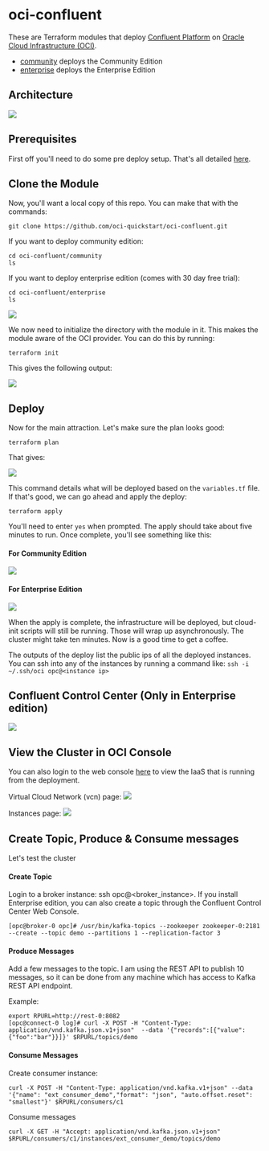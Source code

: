 # oci-confluent
These are Terraform modules that deploy [Confluent Platform](https://www.confluent.io/product/confluent-platform/) on [Oracle Cloud Infrastructure (OCI)](https://cloud.oracle.com/en_US/cloud-infrastructure).

* [community](community) deploys the Community Edition
* [enterprise](enterprise) deploys the Enterprise Edition

## Architecture
![](./images/00-architecture.png)

## Prerequisites
First off you'll need to do some pre deploy setup.  That's all detailed [here](https://github.com/cloud-partners/oci-prerequisites).

## Clone the Module
Now, you'll want a local copy of this repo.  You can make that with the commands:

    git clone https://github.com/oci-quickstart/oci-confluent.git

If you want to deploy community edition:

    cd oci-confluent/community
    ls
    
If you want to deploy enterprise edition (comes with 30 day free trial):

    cd oci-confluent/enterprise
    ls

![](./images/01-git-clone.png)

We now need to initialize the directory with the module in it.  This makes the module aware of the OCI provider.  You can do this by running:

    terraform init

This gives the following output:

![](./images/02-tf-init.png)

## Deploy
Now for the main attraction.  Let's make sure the plan looks good:

    terraform plan

That gives:

![](./images/03-tf-plan.png)

This command details what will be deployed based on the `variables.tf` file.
If that's good, we can go ahead and apply the deploy:

    terraform apply

You'll need to enter `yes` when prompted.  The apply should take about five minutes to run.  Once complete, you'll see something like this:

#### For Community Edition
![](./images/04-tf-apply.png)

#### For Enterprise Edition
![](./images/08-tf-apply-enterprise.png)

When the apply is complete, the infrastructure will be deployed, but cloud-init scripts will still be running.  Those will wrap up asynchronously.  The cluster might take ten minutes.  Now is a good time to get a coffee.

The outputs of the deploy list the public ips of all the deployed instances.
You can ssh into any of the instances by running a command like:
`ssh -i ~/.ssh/oci opc@<instance ip>`



## Confluent Control Center (Only in Enterprise edition) 
![](./images/07-controlcenter.png)



## View the Cluster in OCI Console
You can also login to the web console [here](https://console.us-phoenix-1.oraclecloud.com/a/compute/instances) to view the IaaS that is running from the
deployment.

Virtual Cloud Network (vcn) page:
![](./images/05-vcn.png)

Instances page:
![](./images/06-instances.png)

## Create Topic, Produce & Consume messages
Let's test the cluster 

#### Create Topic
Login to a broker instance:  ssh opc@<broker_instance>.   If you install Enterprise edition,  you can also create a topic through the Confluent Control Center Web Console.  

    [opc@broker-0 opc]# /usr/bin/kafka-topics --zookeeper zookeeper-0:2181 --create --topic demo --partitions 1 --replication-factor 3

#### Produce Messages
Add a few messages to the topic. I am using the REST API to publish 10 messages, so it can be done from any machine which has access to Kafka REST API endpoint. 

Example:
    
    export RPURL=http://rest-0:8082
    [opc@connect-0 log]# curl -X POST -H "Content-Type: application/vnd.kafka.json.v1+json"  --data '{"records":[{"value":{"foo":"bar"}}]}' $RPURL/topics/demo
 

#### Consume Messages
Create consumer instance: 

    curl -X POST -H "Content-Type: application/vnd.kafka.v1+json" --data '{"name": "ext_consumer_demo","format": "json", "auto.offset.reset": "smallest"}' $RPURL/consumers/c1

Consume messages

    curl -X GET -H "Accept: application/vnd.kafka.json.v1+json" $RPURL/consumers/c1/instances/ext_consumer_demo/topics/demo

